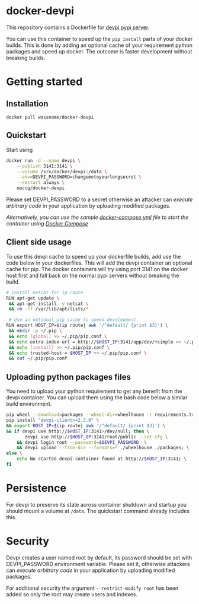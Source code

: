 docker-devpi
============

This repository contains a Dockerfile for [devpi pypi server](http://doc.devpi.net/latest/).

You can use this container to speed up the `pip install` parts of your docker builds. This is done by adding an optional cache of your requirement python packages and speed up docker. The outcome is faster development without breaking builds.

# Getting started

## Installation

`docker pull wassname/docker-devpi`

## Quickstart

Start using

```bash
docker run -d --name devpi \
    --publish 3141:3141 \
    --volume /srv/docker/devpi:/data \
    --env=DEVPI_PASSWORD=changemetoyourlongsecret \
    --restart always \
    muccg/docker-devpi
```
Please set DEVPI_PASSWORD to a secret otherwise an attacker can *execute arbitrary code* in your application by uploading modified packages.

*Alternatively, you can use the sample [docker-compose.yml](docker-compose.yml) file to start the container using [Docker Compose](https://docs.docker.com/compose/)*

## Client side usage

To use this devpi cache to speed up your dockerfile builds, add use the code below in your dockerfiles. This will add the devpi container an optional cache for pip. The docker containers will try using port 3141 on the docker host first and fall back on the normal pypi servers without breaking the build.

```bash
# Install netcat for ip route
RUN apt-get update \
 && apt-get install -y netcat \
 && rm -rf /var/lib/apt/lists/*

 # Use an optional pip cache to speed development
RUN export HOST_IP=$(ip route| awk '/^default/ {print $3}') \
 && mkdir -p ~/.pip \
 && echo [global] >> ~/.pip/pip.conf \
 && echo extra-index-url = http://$HOST_IP:3141/app/dev/+simple >> ~/.pip/pip.conf \
 && echo [install] >> ~/.pip/pip.conf \
 && echo trusted-host = $HOST_IP >> ~/.pip/pip.conf \
 && cat ~/.pip/pip.conf
```

## Uploading python packages files

You need to upload your python requirement to get any benefit from the devpi container. You can upload them using the bash code below a similar build environment.

```bash
pip wheel --download=packages --wheel-dir=wheelhouse -r requirements.txt
pip install "devpi-client>=2.3.0" \
&& export HOST_IP=$(ip route| awk '/^default/ {print $3}') \
&& if devpi use http://$HOST_IP:3141>/dev/null; then \
       devpi use http://$HOST_IP:3141/root/public --set-cfg \
    && devpi login root --password=$DEVPI_PASSWORD  \
    && devpi upload --from-dir --formats=* ./wheelhouse ./packages; \
else \
    echo No started devpi container found at http://$HOST_IP:3141; \
fi
```

# Persistence

For devpi to preserve its state across container shutdown and startup you should mount a volume at `/data`. The quickstart command already includes this.

# Security

Devpi creates a user named root by default, its password should be set with DEVPI_PASSWORD environment variable. Please set it, otherwise attackers can *execute arbitrary code* in your application by uploading modified packages.

For additional security the argument `--restrict-modify root` has been added so only the root may create users and indexes.
